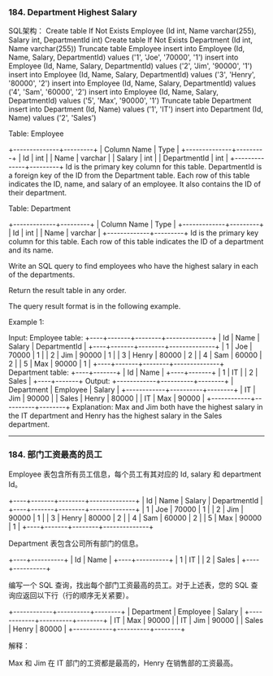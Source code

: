 ### 184. Department Highest Salary
SQL架构：
	Create table If Not Exists Employee (Id int, Name varchar(255), Salary int, DepartmentId int)
	Create table If Not Exists Department (Id int, Name varchar(255))
	Truncate table Employee
	insert into Employee (Id, Name, Salary, DepartmentId) values ('1', 'Joe', '70000', '1')
	insert into Employee (Id, Name, Salary, DepartmentId) values ('2', 'Jim', '90000', '1')
	insert into Employee (Id, Name, Salary, DepartmentId) values ('3', 'Henry', '80000', '2')
	insert into Employee (Id, Name, Salary, DepartmentId) values ('4', 'Sam', '60000', '2')
	insert into Employee (Id, Name, Salary, DepartmentId) values ('5', 'Max', '90000', '1')
	Truncate table Department
	insert into Department (Id, Name) values ('1', 'IT')
	insert into Department (Id, Name) values ('2', 'Sales')


Table: Employee

+--------------+---------+
| Column Name  | Type    |
+--------------+---------+
| Id           | int     |
| Name         | varchar |
| Salary       | int     |
| DepartmentId | int     |
+--------------+---------+
Id is the primary key column for this table.
DepartmentId is a foreign key of the ID from the Department table.
Each row of this table indicates the ID, name, and salary of an employee. It also contains the ID of their department.

 

Table: Department

+-------------+---------+
| Column Name | Type    |
+-------------+---------+
| Id          | int     |
| Name        | varchar |
+-------------+---------+
Id is the primary key column for this table.
Each row of this table indicates the ID of a department and its name.

 

Write an SQL query to find employees who have the highest salary in each of the departments.

Return the result table in any order.

The query result format is in the following example.

 

Example 1:

Input: 
Employee table:
+----+-------+--------+--------------+
| Id | Name  | Salary | DepartmentId |
+----+-------+--------+--------------+
| 1  | Joe   | 70000  | 1            |
| 2  | Jim   | 90000  | 1            |
| 3  | Henry | 80000  | 2            |
| 4  | Sam   | 60000  | 2            |
| 5  | Max   | 90000  | 1            |
+----+-------+--------+--------------+
Department table:
+----+-------+
| Id | Name  |
+----+-------+
| 1  | IT    |
| 2  | Sales |
+----+-------+
Output: 
+------------+----------+--------+
| Department | Employee | Salary |
+------------+----------+--------+
| IT         | Jim      | 90000  |
| Sales      | Henry    | 80000  |
| IT         | Max      | 90000  |
+------------+----------+--------+
Explanation: Max and Jim both have the highest salary in the IT department and Henry has the highest salary in the Sales department.

----

### 184. 部门工资最高的员工
Employee 表包含所有员工信息，每个员工有其对应的 Id, salary 和 department Id。

+----+-------+--------+--------------+
| Id | Name  | Salary | DepartmentId |
+----+-------+--------+--------------+
| 1  | Joe   | 70000  | 1            |
| 2  | Jim   | 90000  | 1            |
| 3  | Henry | 80000  | 2            |
| 4  | Sam   | 60000  | 2            |
| 5  | Max   | 90000  | 1            |
+----+-------+--------+--------------+

Department 表包含公司所有部门的信息。

+----+----------+
| Id | Name     |
+----+----------+
| 1  | IT       |
| 2  | Sales    |
+----+----------+

编写一个 SQL 查询，找出每个部门工资最高的员工。对于上述表，您的 SQL 查询应返回以下行（行的顺序无关紧要）。

+------------+----------+--------+
| Department | Employee | Salary |
+------------+----------+--------+
| IT         | Max      | 90000  |
| IT         | Jim      | 90000  |
| Sales      | Henry    | 80000  |
+------------+----------+--------+

解释：

Max 和 Jim 在 IT 部门的工资都是最高的，Henry 在销售部的工资最高。

